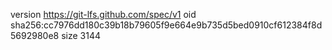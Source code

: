 version https://git-lfs.github.com/spec/v1
oid sha256:cc7976dd180c39b18b79605f9e664e9b735d5bed0910cf612384f8d5692980e8
size 3144
